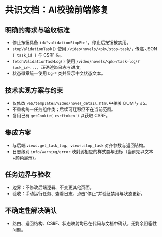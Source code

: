 # 共识文档：AI校验前端修复

## 明确的需求与验收标准
- 停止按钮具备 `id="validationStopBtn"`，停止后按钮被禁用。
- `stopValidationTask()` 使用 `/video/novels/<pk>/stop-task/`，传递 JSON `{ task_id }` 与 CSRF 头。
- `fetchValidationTaskLog()` 使用 `/video/novels/<pk>/task-log/?task_id=...`，正确渲染日志与进度。
- 状态徽章统一使用 `bg-*` 类并显示中文状态文本。

## 技术实现方案与约束
- 仅修改 `web/templates/video/novel_detail.html` 中相关 DOM 与 JS。
- 不重构统一任务组件类；后续可迁移但不在当前范围。
- 复用已有 `getCookie('csrftoken')` 以获取 CSRF。

## 集成方案
- 与后端 `views.get_task_log`、`views.stop_task` 对齐参数与返回结构。
- 日志级别 `info/warning/error` 映射到相应的样式类与图标（当前先以文本+颜色展示）。

## 任务边界与验收
- 边界：不修改后端逻辑、不变更其他页面。
- 验收：手动运行任务、查看日志、点击“停止”并验证禁用与状态更新。

## 不确定性解决确认
- 路由、返回结构、CSRF、状态映射均已在代码与文档中确认，无剩余阻塞性问题。